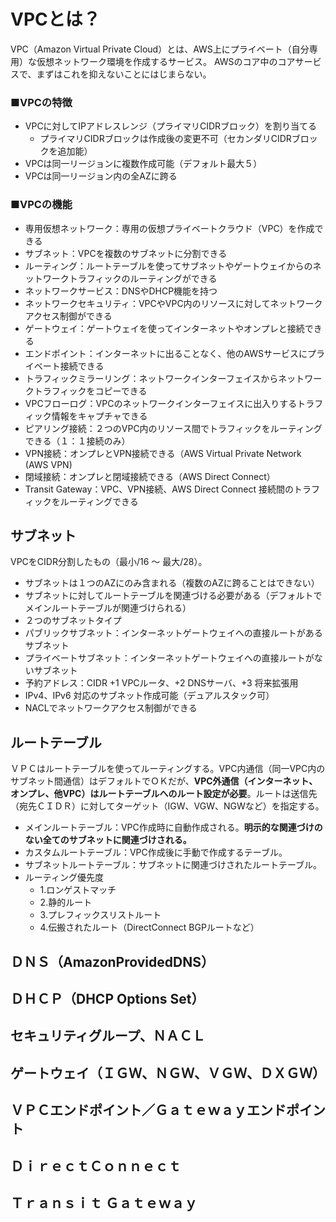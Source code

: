 # VPCとは？
VPC（Amazon Virtual Private Cloud）とは、AWS上にプライベート（自分専用）な仮想ネットワーク環境を作成するサービス。
AWSのコア中のコアサービスで、まずはこれを抑えないことにはじまらない。

### ■VPCの特徴
- VPCに対してIPアドレスレンジ（プライマリCIDRブロック）を割り当てる
  - プライマリCIDRブロックは作成後の変更不可（セカンダリCIDRブロックを追加能）
- VPCは同一リージョンに複数作成可能（デフォルト最大５）
- VPCは同一リージョン内の全AZに跨る

### ■VPCの機能
- 専用仮想ネットワーク：専用の仮想プライベートクラウド（VPC）を作成できる
- サブネット：VPCを複数のサブネットに分割できる
- ルーティング：ルートテーブルを使ってサブネットやゲートウェイからのネットワークトラフィックのルーティングができる
- ネットワークサービス：DNSやDHCP機能を持つ
- ネットワークセキュリティ：VPCやVPC内のリソースに対してネットワークアクセス制御ができる
- ゲートウェイ：ゲートウェイを使ってインターネットやオンプレと接続できる
- エンドポイント：インターネットに出ることなく、他のAWSサービスにプライベート接続できる
- トラフィックミラーリング：ネットワークインターフェイスからネットワークトラフィックをコピーできる
- VPCフローログ：VPCのネットワークインターフェイスに出入りするトラフィック情報をキャプチャできる
- ピアリング接続：２つのVPC内のリソース間でトラフィックをルーティングできる（１：１接続のみ）
- VPN接続：オンプレとVPN接続できる（AWS Virtual Private Network (AWS VPN)
- 閉域接続：オンプレと閉域接続できる（AWS Direct Connect）
- Transit Gateway：VPC、VPN接続、AWS Direct Connect 接続間のトラフィックをルーティングできる


## サブネット
VPCをCIDR分割したもの（最小/16 ～ 最大/28）。
- サブネットは１つのAZにのみ含まれる（複数のAZに跨ることはできない）
- サブネットに対してルートテーブルを関連づける必要がある（デフォルトでメインルートテーブルが関連づけられる）
- ２つのサブネットタイプ
 - パブリックサブネット：インターネットゲートウェイへの直接ルートがあるサブネット
 - プライベートサブネット：インターネットゲートウェイへの直接ルートがないサブネット
- 予約アドレス：CIDR +1 VPCルータ、+2 DNSサーバ、+3 将来拡張用
- IPv4、IPv6 対応のサブネット作成可能（デュアルスタック可）
- NACLでネットワークアクセス制御ができる


## ルートテーブル
ＶＰＣはルートテーブルを使ってルーティングする。VPC内通信（同一VPC内のサブネット間通信）はデフォルトでＯＫだが、**VPC外通信（インターネット、オンプレ、他VPC）はルートテーブルへのルート設定が必要**。ルートは送信先（宛先ＣＩＤＲ）に対してターゲット（IGW、VGW、NGWなど）を指定する。
- メインルートテーブル：VPC作成時に自動作成される。**明示的な関連づけのない全てのサブネットに関連づけされる。**
- カスタムルートテーブル：VPC作成後に手動で作成するテーブル。
- サブネットルートテーブル：サブネットに関連づけされたルートテーブル。
- ルーティング優先度
  - 1.ロンゲストマッチ
  - 2.静的ルート
  - 3.プレフィックスリストルート
  - 4.伝搬されたルート（DirectConnect BGPルートなど）


## ＤＮＳ（AmazonProvidedDNS）


## ＤＨＣＰ（DHCP Options Set）


## セキュリティグループ、ＮＡＣＬ


## ゲートウェイ（ＩＧＷ、ＮＧＷ、ＶＧＷ、ＤＸＧＷ）


## ＶＰＣエンドポイント／Ｇａｔｅｗａｙエンドポイント


## ＤｉｒｅｃｔＣｏｎｎｅｃｔ


## Ｔｒａｎｓｉｔ Ｇａｔｅｗａｙ


